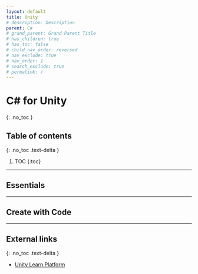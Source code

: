 ```yaml
---
layout: default
title: Unity
# description: Description
parent: C#
# grand_parent: Grand Parent Title
# has_children: true
# has_toc: false
# child_nav_order: reversed
# nav_exclude: true
# nav_order: 1
# search_exclude: true
# permalink: /
---
```


# C# for Unity 
{: .no_toc }

## Table of contents
{: .no_toc .text-delta }

1. TOC
{:toc}

---

## Essentials



---

## Create with Code



---

## External links
{: .no_toc .text-delta }

- [Unity Learn Platform](https://learn.unity.com)
